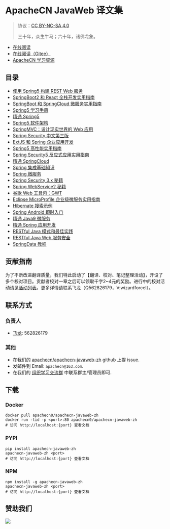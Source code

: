 # ApacheCN JavaWeb 译文集

> 协议：[CC BY-NC-SA 4.0](http://creativecommons.org/licenses/by-nc-sa/4.0/)
> 
> 三十年，众生牛马；六十年，诸佛龙象。

* [在线阅读](https://javaweb.apachecn.org)
* [在线阅读（Gitee）](https://apachecn.gitee.io/apachecn-javaweb-zh/)
* [ApacheCN 学习资源](http://docs.apachecn.org/)

## 目录

+   [使用 Spring5 构建 REST Web 服务](docs/build-rest-web-svc-spring5/SUMMARY.md)
+   [SpringBoot2 和 React 全栈开发实用指南](docs/handson-fullstack-dev-springboot2/SUMMARY.md)
+   [SpringBoot 和 SpringCloud 微服务实用指南](docs/handson-microsvc-springboot-springcloud/SUMMARY.md)
+   [Spring5 学习手册](docs/learn-spring5/SUMMARY.md)
+   [精通 Spring5](docs/master-spring5/SUMMARY.md)
+   [Spring5 软件架构](docs/soft-arch-spring5/SUMMARY.md)
+   [SpringMVC：设计现实世界的 Web 应用](docs/springmvc-design-realworld-webapp/SUMMARY.md)
+   [Spring Security 中文第三版](docs/springsec-3e/SUMMARY.md)
+   [ExtJS 和 Spring 企业应用开发](docs/enterprise-app-dev-extjs-spring/SUMMARY.md)
+   [Spring5 高性能实用指南](docs/handson-high-perf-spring5/SUMMARY.md)
+   [Spring Security5 反应式应用实用指南](docs/handson-springsec5-react-app/SUMMARY.md)
+   [精通 SpringCloud](docs/master-springcloud/SUMMARY.md)
+   [Spring 集成基础知识](docs/spring-inter-essential/SUMMARY.md)
+   [Spring 微服务](docs/spring-microsvc/SUMMARY.md)
+   [Spring Security 3.x 秘籍](docs/springsec-3x-cb/SUMMARY.md)
+   [Spring WebService2 秘籍](docs/spring-web-svc2-cb/SUMMARY.md)
+   [谷歌 Web 工具包：GWT](docs/google-web-tk-gwt/SUMMARY.md)
+   [Eclipse MicroProfile 企业级微服务实用指南 ](docs/handson-enter-java-microsvc-eclipse-microprofile/SUMMARY.md)
+   [Hibernate 搜索示例](docs/hbn-search-exam/SUMMARY.md)
+   [Spring Android 即时入门](docs/ins-spring-android-start/SUMMARY.md)
+   [精通 Java9 微服务](docs/master-microsvc-java9/SUMMARY.md)
+   [精通 Spring 应用开发](docs/master-spring-app-dev/SUMMARY.md)
+   [RESTful Java 模式和最佳实践](docs/rest-java-pattern-best-prac/SUMMARY.md)
+   [RESTful Java Web 服务安全](docs/rest-java-websvc-sec/SUMMARY.md)
+   [SpringData 教程](docs/springdata/SUMMARY.md)

## 贡献指南

为了不断改进翻译质量，我们特此启动了【翻译、校对、笔记整理活动】，开设了多个校对项目。贡献者校对一章之后可以领取千字2\~4元的奖励。进行中的校对活动请见[活动列表](https://home.apachecn.org/#/docs/activity/docs-activity)。更多详情请联系飞龙（Q562826179，V:wizardforcel）。

## 联系方式

### 负责人

* [飞龙](https://github.com/wizardforcel): 562826179

### 其他

*   在我们的 [apachecn/apachecn-javaweb-zh](https://github.com/apachecn/apachecn-javaweb-zh) github 上提 issue.
*   发邮件到 Email: `apachecn@163.com`.
*   在我们的 [组织学习交流群](http://www.apachecn.org/organization/348.html) 中联系群主/管理员即可.

## 下载

### Docker

```
docker pull apachecn0/apachecn-javaweb-zh
docker run -tid -p <port>:80 apachecn0/apachecn-javaweb-zh
# 访问 http://localhost:{port} 查看文档
```

### PYPI

```
pip install apachecn-javaweb-zh
apachecn-javaweb-zh <port>
# 访问 http://localhost:{port} 查看文档
```

### NPM

```
npm install -g apachecn-javaweb-zh
apachecn-javaweb-zh <port>
# 访问 http://localhost:{port} 查看文档
```

## 赞助我们

![](http://data.apachecn.org/img/about/donate.jpg)
